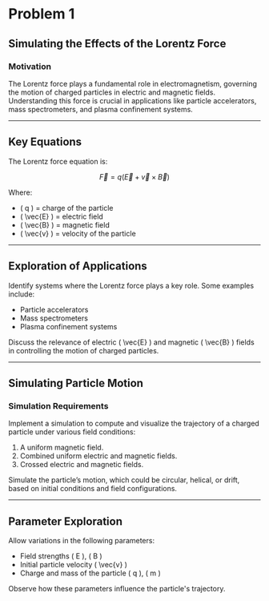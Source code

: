 # Problem 1

## Simulating the Effects of the Lorentz Force

### Motivation
The Lorentz force plays a fundamental role in electromagnetism, governing the motion of charged particles in electric and magnetic fields. Understanding this force is crucial in applications like particle accelerators, mass spectrometers, and plasma confinement systems.

---

## Key Equations
The Lorentz force equation is:

$$
\vec{F} = q(\vec{E} + \vec{v} \times \vec{B})
$$

Where:

- \( q \) = charge of the particle
- \( \vec{E} \) = electric field
- \( \vec{B} \) = magnetic field
- \( \vec{v} \) = velocity of the particle

---

## Exploration of Applications

Identify systems where the Lorentz force plays a key role. Some examples include:

- Particle accelerators
- Mass spectrometers
- Plasma confinement systems

Discuss the relevance of electric \( \vec{E} \) and magnetic \( \vec{B} \) fields in controlling the motion of charged particles.

---

## Simulating Particle Motion

### Simulation Requirements
Implement a simulation to compute and visualize the trajectory of a charged particle under various field conditions:

1. A uniform magnetic field.
2. Combined uniform electric and magnetic fields.
3. Crossed electric and magnetic fields.

Simulate the particle’s motion, which could be circular, helical, or drift, based on initial conditions and field configurations.

---

## Parameter Exploration

Allow variations in the following parameters:

- Field strengths \( E \), \( B \)
- Initial particle velocity \( \vec{v} \)
- Charge and mass of the particle \( q \), \( m \)

Observe how these parameters influence the particle's trajectory.
